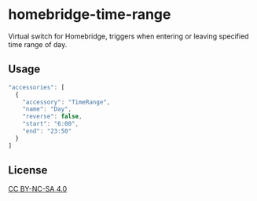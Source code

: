# homebridge-time-range

Virtual switch for Homebridge, triggers when entering or leaving specified
time range of day.

## Usage

```js
"accessories": [
  {
    "accessory": "TimeRange",
    "name": "Day",
    "reverse": false,
    "start": "6:00",
    "end": "23:50"
  }
]
```

## License

[CC BY-NC-SA 4.0](https://creativecommons.org/licenses/by-nc-sa/4.0/)
